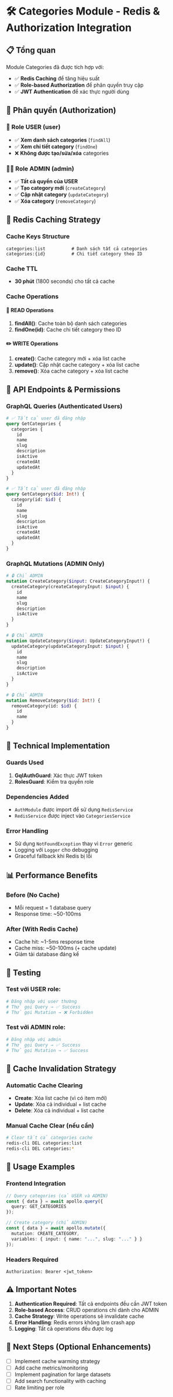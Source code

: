 # 🛠️ Categories Module - Redis & Authorization Integration

## 📋 Tổng quan
Module Categories đã được tích hợp với:
- ✅ **Redis Caching** để tăng hiệu suất
- ✅ **Role-based Authorization** để phân quyền truy cập
- ✅ **JWT Authentication** để xác thực người dùng

## 🔐 Phân quyền (Authorization)

### 👤 Role USER (user)
- ✅ **Xem danh sách categories** (`findAll`)
- ✅ **Xem chi tiết category** (`findOne`)
- ❌ **Không được tạo/sửa/xóa** categories

### 👨‍💼 Role ADMIN (admin)  
- ✅ **Tất cả quyền của USER**
- ✅ **Tạo category mới** (`createCategory`)
- ✅ **Cập nhật category** (`updateCategory`)
- ✅ **Xóa category** (`removeCategory`)

## 💾 Redis Caching Strategy

### Cache Keys Structure
```
categories:list          # Danh sách tất cả categories
categories:{id}          # Chi tiết category theo ID
```

### Cache TTL
- **30 phút** (1800 seconds) cho tất cả cache

### Cache Operations

#### 📖 READ Operations
1. **findAll()**: Cache toàn bộ danh sách categories
2. **findOne(id)**: Cache chi tiết category theo ID

#### ✏️ WRITE Operations  
1. **create()**: Cache category mới + xóa list cache
2. **update()**: Cập nhật cache category + xóa list cache
3. **remove()**: Xóa cache category + xóa list cache

## 🚀 API Endpoints & Permissions

### GraphQL Queries (Authenticated Users)

```graphql
# ✅ Tất cả user đã đăng nhập
query GetCategories {
  categories {
    id
    name
    slug
    description
    isActive
    createdAt
    updatedAt
  }
}

# ✅ Tất cả user đã đăng nhập
query GetCategory($id: Int!) {
  category(id: $id) {
    id
    name
    slug
    description
    isActive
    createdAt
    updatedAt
  }
}
```

### GraphQL Mutations (ADMIN Only)

```graphql
# 🔒 Chỉ ADMIN
mutation CreateCategory($input: CreateCategoryInput!) {
  createCategory(createCategoryInput: $input) {
    id
    name
    slug
    description
    isActive
  }
}

# 🔒 Chỉ ADMIN  
mutation UpdateCategory($input: UpdateCategoryInput!) {
  updateCategory(updateCategoryInput: $input) {
    id
    name
    slug
    description
    isActive
  }
}

# 🔒 Chỉ ADMIN
mutation RemoveCategory($id: Int!) {
  removeCategory(id: $id) {
    id
    name
  }
}
```

## 🔧 Technical Implementation

### Guards Used
1. **GqlAuthGuard**: Xác thực JWT token
2. **RolesGuard**: Kiểm tra quyền role

### Dependencies Added
- `AuthModule` được import để sử dụng `RedisService`
- `RedisService` được inject vào `CategoriesService`

### Error Handling
- Sử dụng `NotFoundException` thay vì `Error` generic
- Logging với `Logger` cho debugging
- Graceful fallback khi Redis bị lỗi

## 📊 Performance Benefits

### Before (No Cache)
- Mỗi request = 1 database query
- Response time: ~50-100ms

### After (With Redis Cache)
- Cache hit: ~1-5ms response time
- Cache miss: ~50-100ms (+ cache update)
- Giảm tải database đáng kể

## 🧪 Testing

### Test với USER role:
```bash
# Đăng nhập với user thường
# Thử gọi Query → ✅ Success
# Thử gọi Mutation → ❌ Forbidden
```

### Test với ADMIN role:
```bash
# Đăng nhập với admin
# Thử gọi Query → ✅ Success  
# Thử gọi Mutation → ✅ Success
```

## 🔄 Cache Invalidation Strategy

### Automatic Cache Clearing
- **Create**: Xóa list cache (vì có item mới)
- **Update**: Xóa cả individual + list cache
- **Delete**: Xóa cả individual + list cache

### Manual Cache Clear (nếu cần)
```bash
# Clear tất cả categories cache
redis-cli DEL categories:list
redis-cli DEL categories:*
```

## 📝 Usage Examples

### Frontend Integration
```typescript
// Query categories (cả USER và ADMIN)
const { data } = await apollo.query({
  query: GET_CATEGORIES
});

// Create category (chỉ ADMIN)
const { data } = await apollo.mutate({
  mutation: CREATE_CATEGORY,
  variables: { input: { name: "...", slug: "..." } }
});
```

### Headers Required
```http
Authorization: Bearer <jwt_token>
```

## ⚠️ Important Notes

1. **Authentication Required**: Tất cả endpoints đều cần JWT token
2. **Role-based Access**: CRUD operations chỉ dành cho ADMIN
3. **Cache Strategy**: Write operations sẽ invalidate cache
4. **Error Handling**: Redis errors không làm crash app
5. **Logging**: Tất cả operations đều được log

## 🔮 Next Steps (Optional Enhancements)

- [ ] Implement cache warming strategy
- [ ] Add cache metrics/monitoring  
- [ ] Implement pagination for large datasets
- [ ] Add search functionality with caching
- [ ] Rate limiting per role 